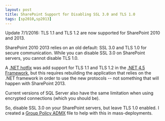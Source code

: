 ```yaml
---
layout: post
title: SharePoint Support for Disabling SSL 3.0 and TLS 1.0
tags: [sp2010,sp2013]
---
```


Update 7/1/2016: TLS 1.1 and TLS 1.2 are now supported for SharePoint 2010 and 2013.

SharePoint 2010 2013 relies on an old default: SSL 3.0 and TLS 1.0 for secure communication. While you can disable SSL 3.0 on SharePoint servers, you cannot disable TLS 1.0.

A [.NET hotfix](https://technet.microsoft.com/library/security/2960358) was add support for TLS 1.1 and TLS 1.2 in the [.NET 4.5 Framework](https://msdn.microsoft.com/en-us/library/system.security.authentication.sslprotocols(v=vs.110).aspx), but this requires rebuilding the application that relies on the .NET framework in order to use the new protocols -- not something that will happen with SharePoint 2013.

Current versions of SQL Server also have the same limitation when using encrypted connections (which you should be).

So, disable SSL 3.0 on your SharePoint servers, but leave TLS 1.0 enabled. I created a [Group Policy ADMX](https://github.com/Nauplius/SchannelConfiguration) file to help with this in mass-deployments.